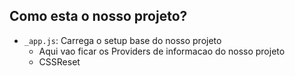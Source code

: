 ## Como esta o nosso projeto?
 
 - `_app.js`: Carrega o setup base do nosso projeto
   - Aqui vao ficar os Providers de informacao do nosso projeto
   - CSSReset